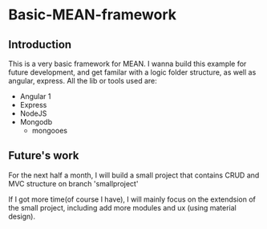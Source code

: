 # Basic-MEAN-framework

## Introduction
This is a very basic framework for MEAN. I wanna build this example for future development, and get familar with a logic folder structure, as well as angular, express.
All the lib or tools used are:
- Angular 1
- Express
- NodeJS
- Mongodb
  - mongooes
  
## Future's work
For the next half a month, I will build a small project that contains CRUD and MVC structure on branch 'smallproject'

If I got more time(of course I have), I will mainly focus on the extendsion of the small project, including add more modules and ux (using material design).

